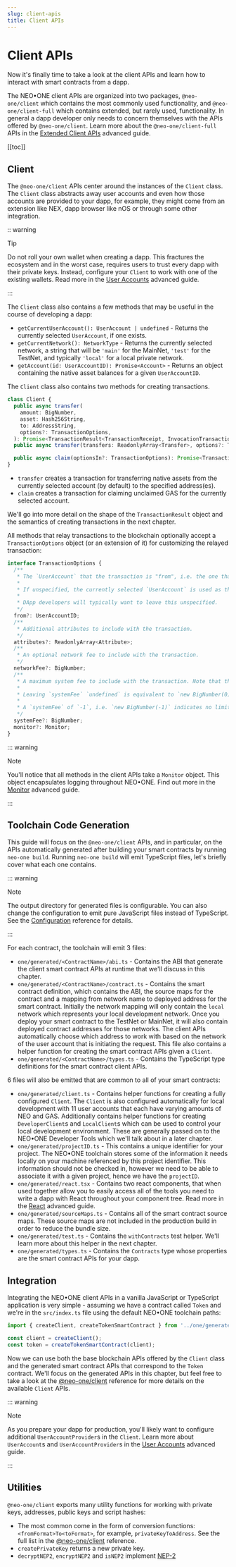 ```yaml
---
slug: client-apis
title: Client APIs
---
```

# Client APIs

Now it's finally time to take a look at the client APIs and learn how to interact with smart contracts from a dapp.

The NEO•ONE client APIs are organized into two packages, `@neo-one/client` which contains the most commonly used functionality, and `@neo-one/client-full` which contains extended, but rarely used, functionality. In general a dapp developer only needs to concern themselves with the APIs offered by `@neo-one/client`. Learn more about the `@neo-one/client-full` APIs in the [Extended Client APIs](/docs/extended-client-apis) advanced guide.

[[toc]]

## Client

The `@neo-one/client` APIs center around the instances of the `Client` class. The `Client` class abstracts away user accounts and even how those accounts are provided to your dapp, for example, they might come from an extension like NEX, dapp browser like nOS or through some other integration.

:: warning

Tip

Do not roll your own wallet when creating a dapp. This fractures the ecosystem and in the worst case, requires users to trust every dapp with their private keys. Instead, configure your `Client` to work with one of the existing wallets. Read more in the [User Accounts](/docs/user-accounts) advanced guide.

:::

The `Client` class also contains a few methods that may be useful in the course of developing a dapp:

  - `getCurrentUserAccount(): UserAccount | undefined` - Returns the currently selected `UserAccount`, if one exists.
  - `getCurrentNetwork(): NetworkType` - Returns the currently selected network, a string that will be `'main'` for the MainNet, `'test'` for the TestNet, and typically `'local'` for a local private network.
  - `getAccount(id: UserAccountID): Promise<Account>` - Returns an object containing the native asset balances for a given `UserAccountID`.

The `Client` class also contains two methods for creating transactions.

```typescript
class Client {
  public async transfer(
    amount: BigNumber,
    asset: Hash256String,
    to: AddressString,
    options?: TransactionOptions,
  ): Promise<TransactionResult<TransactionReceipt, InvocationTransaction>>;
  public async transfer(transfers: ReadonlyArray<Transfer>, options?: TransactionOptions): Promise<TransactionResult>;

  public async claim(optionsIn?: TransactionOptions): Promise<TransactionResult>;
}
```

  - `transfer` creates a transaction for transferring native assets from the currently selected account (by default) to the specified address(es).
  - `claim` creates a transaction for claiming unclaimed GAS for the currently selected account.

We'll go into more detail on the shape of the `TransactionResult` object and the semantics of creating transactions in the next chapter.

All methods that relay transactions to the blockchain optionally accept a `TransactionOptions` object (or an extension of it) for customizing the relayed transaction:

```typescript
interface TransactionOptions {
  /**
   * The `UserAccount` that the transaction is "from", i.e. the one that will be used for native asset transfers, claims, and signing the transaction.
   *
   * If unspecified, the currently selected `UserAccount` is used as the `from` address.
   *
   * DApp developers will typically want to leave this unspecified.
   */
  from?: UserAccountID;
  /**
   * Additional attributes to include with the transaction.
   */
  attributes?: ReadonlyArray<Attribute>;
  /**
   * An optional network fee to include with the transaction.
   */
  networkFee?: BigNumber;
  /**
   * A maximum system fee to include with the transaction. Note that this is a maximum, the client APIs will automatically calculate and add a system fee to the transaction up to the value specified here.
   *
   * Leaving `systemFee` `undefined` is equivalent to `new BigNumber(0)`, i.e. no system fee.
   *
   * A `systemFee` of `-1`, i.e. `new BigNumber(-1)` indicates no limit on the fee. This is typically used only during development.
   */
  systemFee?: BigNumber;
  monitor?: Monitor;
}
```

::: warning

Note

You'll notice that all methods in the client APIs take a `Monitor` object. This object encapsulates logging throughout NEO•ONE. Find out more in the [Monitor](/docs/monitor) advanced guide.

:::

## Toolchain Code Generation

This guide will focus on the `@neo-one/client` APIs, and in particular, on the APIs automatically generated after building your smart contracts by running `neo-one build`. Running `neo-one build` will emit TypeScript files, let's briefly cover what each one contains.

::: warning

Note

The output directory for generated files is configurable. You can also change the configuration to emit pure JavaScript files instead of TypeScript. See the [Configuration](/docs/configuration) reference for details.

:::

For each contract, the toolchain will emit 3 files:

  - `one/generated/<ContractName>/abi.ts` - Contains the ABI that generate the client smart contract APIs at runtime that we'll discuss in this chapter.
  - `one/generated/<ContractName>/contract.ts` - Contains the smart contract definition, which contains the ABI, the source maps for the contract and a mapping from network name to deployed address for the smart contract. Initially the network mapping will only contain the `local` network which represents your local development network. Once you deploy your smart contract to the TestNet or MainNet, it will also contain deployed contract addresses for those networks. The client APIs automatically choose which address to work with based on the network of the user account that is initiating the request. This file also contains a helper function for creating the smart contract APIs given a `Client`.
  - `one/generated/<ContractName>/types.ts` - Contains the TypeScript type definitions for the smart contract client APIs.

6 files will also be emitted that are common to all of your smart contracts:

  - `one/generated/client.ts` - Contains helper functions for creating a fully configured `Client`. The `Client` is also configured automatically for local development with 11 user accounts that each have varying amounts of NEO and GAS. Additionally contains helper functions for creating `DeveloperClient`s and `LocalClient`s which can be used to control your local development environment. These are generally passed on to the NEO•ONE Developer Tools which we'll talk about in a later chapter.
  - `one/generated/projectID.ts` - This contains a unique identifier for your project. The NEO•ONE toolchain stores some of the information it needs locally on your machine referenced by this project identifier. This information should not be checked in, however we need to be able to associate it with a given project, hence we have the `projectID`.
  - `one/generated/react.tsx` - Contains two react components, that when used together allow you to easily access all of the tools you need to write a dapp with React throughout your component tree. Read more in the [React](/docs/react) advanced guide.
  - `one/generated/sourceMaps.ts` - Contains all of the smart contract source maps. These source maps are not included in the production build in order to reduce the bundle size.
  - `one/generated/test.ts` - Contains the `withContracts` test helper. We'll learn more about this helper in the next chapter.
  - `one/generated/types.ts` - Contains the `Contracts` type whose properties are the smart contract APIs for your dapp.

## Integration

Integrating the NEO•ONE client APIs in a vanilla JavaScript or TypeScript application is very simple - assuming we have a contract called `Token` and we're in the `src/index.ts` file using the default NEO•ONE toolchain paths:

```typescript
import { createClient, createTokenSmartContract } from '../one/generated';

const client = createClient();
const token = createTokenSmartContract(client);
```

Now we can use both the base blockchain APIs offered by the `Client` class and the generated smart contract APIs that correspond to the `Token` contract. We'll focus on the generated APIs in this chapter, but feel free to take a look at the [@neo-one/client](/docs/client) reference for more details on the available `Client` APIs.

::: warning

Note

As you prepare your dapp for production, you'll likely want to configure additional `UserAccountProvider`s in the `Client`. Learn more about `UserAccount`s and `UserAccountProvider`s in the [User Accounts](/docs/user-accounts) advanced guide.

:::

## Utilities

`@neo-one/client` exports many utility functions for working with private keys, addresses, public keys and script hashes:

  - The most common come in the form of conversion functions: `<fromFormat>To<toFormat>`, for example, `privateKeyToAddress`. See the full list in the [@neo-one/client](/docs/client) reference.
  - `createPrivateKey` returns a new private key.
  - `decryptNEP2`, `encryptNEP2` and `isNEP2` implement [NEP-2](https://github.com/neo-project/proposals/blob/master/nep-2.mediawiki)
